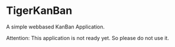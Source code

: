 TigerKanBan
===========

A simple webbased KanBan Application.

Attention: This application is not ready yet. So please do not use it.